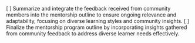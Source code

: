 [ ] Summarize and integrate the feedback received from community members into the mentorship outline to ensure ongoing relevance and adaptability, focusing on diverse learning styles and community insights.
[ ] Finalize the mentorship program outline by incorporating insights gathered from community feedback to address diverse learner needs effectively.